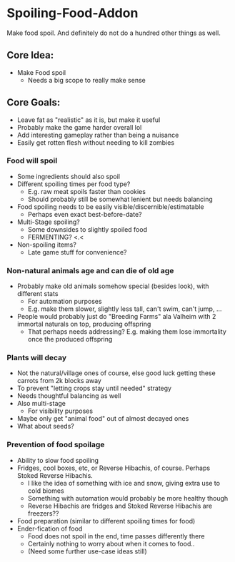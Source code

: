 # Spoiling-Food-Addon
Make food spoil. And definitely do not do a hundred other things as well.

## Core Idea:
- Make Food spoil
  - Needs a big scope to really make sense

## Core Goals:
- Leave fat as "realistic" as it is, but make it useful
- Probably make the game harder overall lol
- Add interesting gameplay rather than being a nuisance
- Easily get rotten flesh without needing to kill zombies


### Food will spoil
- Some ingredients should also spoil
- Different spoiling times per food type?
  - E.g. raw meat spoils faster than cookies
  - Should probably still be somewhat lenient but needs balancing
- Food spoiling needs to be easily visible/discernible/estimatable
  - Perhaps even exact best-before-date?
- Multi-Stage spoiling?
  - Some downsides to slightly spoiled food
  - FERMENTING? <.<
- Non-spoiling items?
  - Late game stuff for convenience?

### Non-natural animals age and can die of old age
- Probably make old animals somehow special (besides look), with different stats
  - For automation purposes
  - E.g. make them slower, slightly less tall, can't swim, can't jump, ...
- People would probably just do "Breeding Farms" ala Valheim with 2 immortal naturals on top, producing offspring
  - That perhaps needs addressing? E.g. making them lose immortality once the produced offspring

### Plants will decay
- Not the natural/village ones of course, else good luck getting these carrots from 2k blocks away
- To prevent "letting crops stay until needed" strategy
- Needs thoughtful balancing as well
- Also multi-stage
  - For visibility purposes
- Maybe only get "animal food" out of almost decayed ones
- What about seeds?

### Prevention of food spoilage
- Ability to slow food spoiling
- Fridges, cool boxes, etc, or Reverse Hibachis, of course. Perhaps Stoked Reverse Hibachis.
  - I like the idea of something with ice and snow, giving extra use to cold biomes
  - Something with automation would probably be more healthy though
  - Reverse Hibachis are fridges and Stoked Reverse Hibachis are freezers??
- Food preparation (similar to different spoiling times for food)
- Ender-fication of food
  - Food does not spoil in the end, time passes differently there
  - Certainly nothing to worry about when it comes to food..
  - (Need some further use-case ideas still)





